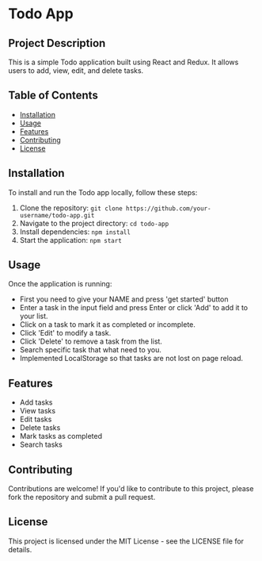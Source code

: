 # Todo App

## Project Description

This is a simple Todo application built using React and Redux. It allows users to add, view, edit, and delete tasks.

## Table of Contents

- [Installation](#installation)
- [Usage](#usage)
- [Features](#features)
- [Contributing](#contributing)
- [License](#license)

## Installation

To install and run the Todo app locally, follow these steps:

1. Clone the repository: `git clone https://github.com/your-username/todo-app.git`
2. Navigate to the project directory: `cd todo-app`
3. Install dependencies: `npm install`
4. Start the application: `npm start`

## Usage

Once the application is running:
- First you need to give your NAME and press  'get started' button
- Enter a task in the input field and press Enter or click 'Add' to add it to your list.
- Click on a task to mark it as completed or incomplete.
- Click 'Edit' to modify a task.
- Click 'Delete' to remove a task from the list.
- Search specific task that what need to you.
- Implemented LocalStorage so that tasks are not lost on page reload.

## Features

- Add tasks
- View tasks
- Edit tasks
- Delete tasks
- Mark tasks as completed
- Search tasks

## Contributing

Contributions are welcome! If you'd like to contribute to this project, please fork the repository and submit a pull request.

## License

This project is licensed under the MIT License - see the LICENSE file for details.
